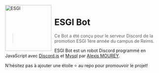 <img width="150" height="150" align="left" style="float: left; margin: 0 10px 0 0;" alt="ESGI" src="https://i.goopics.net/v183jj.jpg">  

# ESGI Bot

> Ce Bot a été conçu pour le serveur Discord de la promotion ESGI 1ère année du campus de Reims.

ESGI Bot est un robot Discord programmé en JavaScript avec [Discord.js](https://discord.js.org) et [Mysql](https://www.mysql.com) par [Alexis MOUREY](https://github.com/xixi52).

N'hésitez pas à ajouter une étoile ⭐ au repo pour promouvoir le projet!
